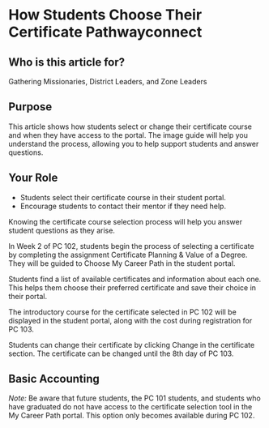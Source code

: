 # How Students Choose Their Certificate Pathwayconnect

## Who is this article for?
Gathering Missionaries, District Leaders, and Zone Leaders

## Purpose
This article shows how students select or change their certificate course and when they have access to the portal. The image guide will help you understand the process, allowing you to help support students and answer questions.

## Your Role
- Students select their certificate course in their student portal.
- Encourage students to contact their mentor if they need help.

Knowing the certificate course selection process will help you answer student questions as they arise.

In Week 2 of PC 102, students begin the process of selecting a certificate by completing the assignment Certificate Planning & Value of a Degree. They will be guided to Choose My Career Path in the student portal.

Students find a list of available certificates and information about each one. This helps them choose their preferred certificate and save their choice in their portal.

The introductory course for the certificate selected in PC 102 will be displayed in the student portal, along with the cost during registration for PC 103.

Students can change their certificate by clicking Change in the certificate section. The certificate can be changed until the 8th day of PC 103.

## Basic Accounting

*Note:* Be aware that future students, the PC 101 students, and students who have graduated do not have access to the certificate selection tool in the My Career Path portal. This option only becomes available during PC 102.

